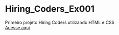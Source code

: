 # Hiring_Coders_Ex001
Primeiro projeto Hiring Coders utilizando HTML e CSS
<br><a href="https://fernandogs07.github.io/Hiring_Coders_Ex001/">Acesse aqui</a>

